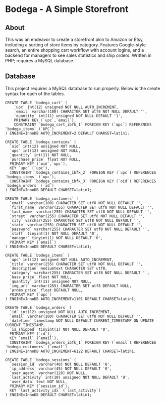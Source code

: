 # Bodega - A Simple Storefront

## About

This was an endeavor to create a storefront akin to Amazon or Etsy, including a sorting of store items by category. Features Google-style search, an entire shopping cart workflow with account logins, and a backend for managers to see sales statistics and ship orders. Written in PHP; requires a MySQL database.

## Database

This project requires a MySQL database to run properly. Below is the create syntax for each of the tables.


    CREATE TABLE `bodega_cart` (
        `upc` int(12) unsigned NOT NULL AUTO_INCREMENT,
        `email` varchar(100) CHARACTER SET utf8 NOT NULL DEFAULT '',
        `quantity` int(11) unsigned NOT NULL DEFAULT '1',
        PRIMARY KEY (`upc`,`email`),
        CONSTRAINT `bodega_cart_ibfk_1` FOREIGN KEY (`upc`) REFERENCES `bodega_items` (`UPC`)
    ) ENGINE=InnoDB AUTO_INCREMENT=2 DEFAULT CHARSET=latin1;

    CREATE TABLE `bodega_contains` (
      `oid` int(12) unsigned NOT NULL,
      `upc` int(12) unsigned NOT NULL,
      `quantity` int(11) NOT NULL,
      `purchase_price` float NOT NULL,
      PRIMARY KEY (`oid`,`upc`),
      KEY `upc` (`upc`),
      CONSTRAINT `bodega_contains_ibfk_2` FOREIGN KEY (`upc`) REFERENCES `bodega_items` (`upc`),
      CONSTRAINT `bodega_contains_ibfk_3` FOREIGN KEY (`oid`) REFERENCES `bodega_orders` (`id`)
    ) ENGINE=InnoDB DEFAULT CHARSET=latin1;

    CREATE TABLE `bodega_customers` (
      `email` varchar(100) CHARACTER SET utf8 NOT NULL DEFAULT '',
      `first_name` varchar(255) CHARACTER SET utf8 NOT NULL DEFAULT '',
      `last_name` varchar(255) CHARACTER SET utf8 NOT NULL DEFAULT '',
      `street` varchar(255) CHARACTER SET utf8 NOT NULL DEFAULT '',
      `city` varchar(255) CHARACTER SET utf8 NOT NULL DEFAULT '',
      `state` varchar(255) CHARACTER SET utf8 NOT NULL DEFAULT '',
      `password` varchar(255) CHARACTER SET utf8 NOT NULL DEFAULT '',
      `staff` tinyint(1) NOT NULL DEFAULT '0',
      `manager` tinyint(1) NOT NULL DEFAULT '0',
      PRIMARY KEY (`email`)
    ) ENGINE=InnoDB DEFAULT CHARSET=latin1;

    CREATE TABLE `bodega_items` (
      `upc` int(12) unsigned NOT NULL AUTO_INCREMENT,
      `title` varchar(255) CHARACTER SET utf8 NOT NULL DEFAULT '',
      `description` mediumtext CHARACTER SET utf8,
      `category` varchar(255) CHARACTER SET utf8 NOT NULL DEFAULT '',
      `base_price` float NOT NULL,
      `quantity` int(11) unsigned NOT NULL,
      `img_url` varchar(255) CHARACTER SET utf8 DEFAULT NULL,
      `promo_price` float DEFAULT NULL,
      PRIMARY KEY (`upc`)
    ) ENGINE=InnoDB AUTO_INCREMENT=1101 DEFAULT CHARSET=latin1;

    CREATE TABLE `bodega_orders` (
      `id` int(12) unsigned NOT NULL AUTO_INCREMENT,
      `email` varchar(100) CHARACTER SET utf8 NOT NULL DEFAULT '',
      `datetime` timestamp NOT NULL DEFAULT CURRENT_TIMESTAMP ON UPDATE CURRENT_TIMESTAMP,
      `is_shipped` tinyint(1) NOT NULL DEFAULT '0',
      PRIMARY KEY (`id`),
      KEY `email` (`email`),
      CONSTRAINT `bodega_orders_ibfk_1` FOREIGN KEY (`email`) REFERENCES `bodega_customers` (`email`)
    ) ENGINE=InnoDB AUTO_INCREMENT=6122 DEFAULT CHARSET=latin1;

    CREATE TABLE `bodega_sessions` (
      `session_id` varchar(40) NOT NULL DEFAULT '0',
      `ip_address` varchar(45) NOT NULL DEFAULT '0',
      `user_agent` varchar(120) NOT NULL,
      `last_activity` int(10) unsigned NOT NULL DEFAULT '0',
      `user_data` text NOT NULL,
      PRIMARY KEY (`session_id`),
      KEY `last_activity_idx` (`last_activity`)
    ) ENGINE=InnoDB DEFAULT CHARSET=latin1;


